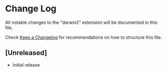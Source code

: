 # Change Log

All notable changes to the "darwin2" extension will be documented in this file.

Check [Keep a Changelog](http://keepachangelog.com/) for recommendations on how to structure this file.

## [Unreleased]

- Initial release